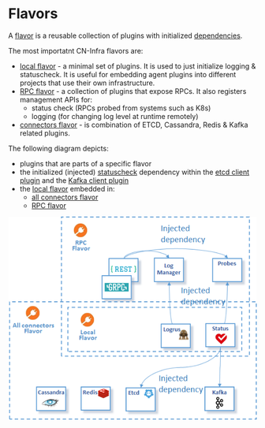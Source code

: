 # Flavors

A [flavor](../docs/guidelines/PLUGIN_FLAVORS.md) is a reusable
collection of plugins with initialized
[dependencies](../docs/guidelines/PLUGIN_DEPENDENCIES.md).

The most importatnt CN-Infra flavors are:
* [local flavor](local) - a minimal set of plugins. It is used to just
   initialize logging & statuscheck. It is useful for embedding agent
   plugins into different projects that use their own infrastructure.
* [RPC flavor](rpc) - a collection of plugins that expose RPCs.
  It also registers management APIs for:
  * status check (RPCs probed from systems such as K8s)
  * logging (for changing log level at runtime remotely)
* [connectors flavor](connectors) - is combination of ETCD, Cassandra,
  Redis & Kafka related plugins.
  
The following diagram depicts:
* plugins that are parts of a specific flavor
* the initialized (injected) [statuscheck](../health/statuscheck)
  dependency within the [etcd client plugin](../db/keyval/etcd)
  and the [Kafka client plugin](../messaging/kafka)
* the [local flavor](local) embedded in:
    * [all connectors flavor](connectors) 
    * [RPC flavor](rpc)

![flavors](../docs/imgs/flavors.png)
